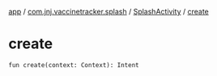 [app](../../index.md) / [com.jnj.vaccinetracker.splash](../index.md) / [SplashActivity](index.md) / [create](./create.md)

# create

`fun create(context: Context): Intent`